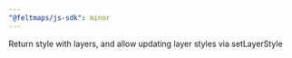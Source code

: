```yaml
---
"@feltmaps/js-sdk": minor
---
```


Return style with layers, and allow updating layer styles via setLayerStyle
